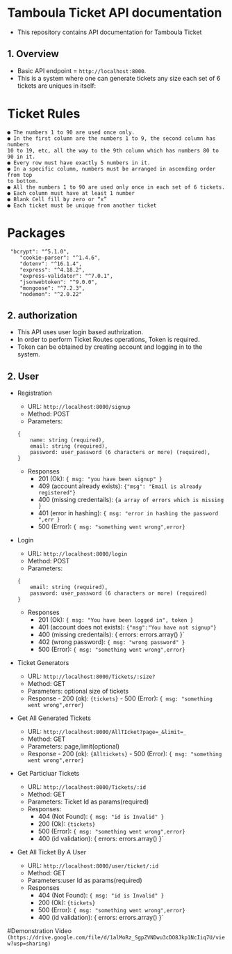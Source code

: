# Tamboula Ticket API documentation
- This repository contains API documentation for Tamboula Ticket

## 1. Overview

- Basic API endpoint = `http://localhost:8000`.
- This is a system where one can generate tickets any size each set of 6 tickets are uniques in itself:

# Ticket Rules
```
● The numbers 1 to 90 are used once only.
● In the first column are the numbers 1 to 9, the second column has numbers
10 to 19, etc, all the way to the 9th column which has numbers 80 to 90 in it.
● Every row must have exactly 5 numbers in it.
● In a specific column, numbers must be arranged in ascending order from top
to bottom.
● All the numbers 1 to 90 are used only once in each set of 6 tickets.
● Each column must have at least 1 number
● Blank Cell fill by zero or “x”
● Each ticket must be unique from another ticket

```



# Packages

```
 "bcrypt": "^5.1.0",
    "cookie-parser": "^1.4.6",
    "dotenv": "^16.1.4",
    "express": "^4.18.2",
    "express-validator": "^7.0.1",
    "jsonwebtoken": "^9.0.0",
    "mongoose": "^7.2.3",
    "nodemon": "^2.0.22"
```

## 2. authorization

- This API uses user login based authrization.
- In order to perform Ticket Routes operations, Token is required.
- Token can be obtained by creating account and logging in to the system.


## 2. User
- Registration
    - URL: `http://localhost:8000/signup`
    - Method: POST
    - Parameters:
    ```
    {
        name: string (required),
        email: string (required),
        password: user_password (6 characters or more) (required),
    }
    ```
    - Responses
        - 201 (Ok): `{ msg: "you have been signup" }`
        - 409 (account already exists): `{"msg": "Email is already registered"}`
        - 400 (missing credentails): `{a array of errors which is missing }`
        - 401 (error in hashing): `{ msg: "error in hashing the password ",err }`
        - 500 (Error): `{ msg: "something went wrong",error}`

- Login
    - URL: `http://localhost:8000/login`
    - Method: POST
    - Parameters:
    ```
    {
        email: string (required),
        password: user_password (6 characters or more) (required)
    }
    ```
    - Responses
        - 201 (Ok): `{ msg: "You have been logged in", token }`
        - 401 (account does not exists): `{"msg":"You have not signup"}`
        - 400 (missing credentails): { errors: errors.array() }`
        - 402 (wrong password): `{ msg: "wrong password" }`
        - 500 (Error): `{ msg: "something went wrong",error}`


- Ticket Generators

    - URL: `http://localhost:8000/Tickets/:size?`
    - Method: GET
    - Parameters: optional size of tickets
    - Response
          - 200 (ok): `{tickets}`
          - 500 (Error): `{ msg: "something went wrong",error}`


- Get All Generated Tickets


    - URL: `http://localhost:8000/AllTIcket?page=_&limit=_`
    - Method: GET
    - Parameters: page,limit(optional)
    - Response
          - 200 (ok): `{Alltickets}`
          - 500 (Error): `{ msg: "something went wrong",error}`

- Get Particluar Tickets



    - URL: `http://localhost:8000/Tickets/:id`
    - Method: GET
    - Parameters: Ticket Id as params(required)
    - Responses:
        - 404 (Not Found): `{ msg: "id is Invalid" }`
        - 200 (Ok): `{tickets}`
        - 500 (Error): `{ msg: "something went wrong",error}`
        - 400 (id validation): { errors: errors.array() }`

- Get All Ticket By A User


    - URL: `http://localhost:8000/user/ticket/:id`
    - Method: GET
    - Parameters:user Id as params(required)
    - Responses
         - 404 (Not Found): `{ msg: "id is Invalid" }`
        - 200 (Ok): `{tickets}`
        - 500 (Error): `{ msg: "something went wrong",error}`
        - 400 (id validation): { errors: errors.array() }`
     
 #Demonstration Video 
`(https://drive.google.com/file/d/1alMoRz_SgpZVNDwu3cDO8Jkp1NcIiq7U/view?usp=sharing)`
